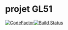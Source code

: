 # projet GL51

[![CodeFactor](https://www.codefactor.io/repository/github/lpa2-automne2016/gl51-projet/badge)](https://www.codefactor.io/repository/github/lpa2-automne2016/gl51-projet)[![Build Status](https://travis-ci.org/LPA2-Automne2016/GL51-projet.svg?branch=master)](https://travis-ci.org/LPA2-Automne2016/GL51-projet)


